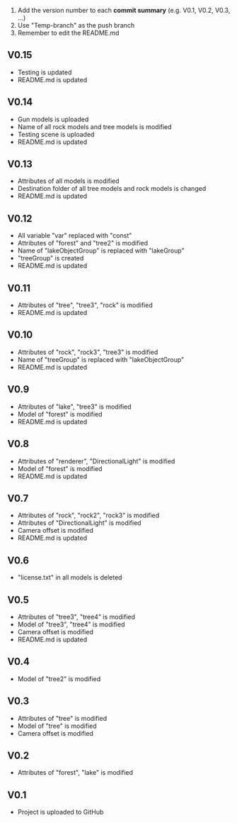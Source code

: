 1. Add the version number to each **commit summary** (e.g. V0.1, V0.2, V0.3, ...)
2. Use "Temp-branch" as the push branch
3. Remember to edit the README.md

## V0.15
- Testing is updated
- README.md is updated


## V0.14
- Gun models is uploaded
- Name of all rock models and tree models is modified
- Testing scene is uploaded
- README.md is updated


## V0.13
- Attributes of all models is modified
- Destination folder of all tree models and rock models is changed
- README.md is updated


## V0.12
- All variable "var" replaced with "const"
- Attributes of "forest" and "tree2" is modified
- Name of "lakeObjectGroup" is replaced with "lakeGroup"
- "treeGroup" is created
- README.md is updated


## V0.11
- Attributes of "tree", "tree3", "rock" is modified
- README.md is updated


## V0.10
- Attributes of "rock", "rock3", "tree3" is modified
- Name of "treeGroup" is replaced with "lakeObjectGroup"
- README.md is updated


## V0.9
- Attributes of "lake", "tree3" is modified
- Model of "forest" is modified
- README.md is updated


## V0.8
- Attributes of "renderer", "DirectionalLight" is modified
- Model of "forest" is modified
- README.md is updated


## V0.7
- Attributes of "rock", "rock2", "rock3" is modified
- Attributes of "DirectionalLight" is modified
- Camera offset is modified
- README.md is updated


## V0.6
- "license.txt" in all models is deleted


## V0.5
- Attributes of "tree3", "tree4" is modified
- Model of "tree3", "tree4" is modified
- Camera offset is modified
- README.md is updated


## V0.4
- Model of "tree2" is modified


## V0.3
- Attributes of "tree" is modified
- Model of "tree" is modified
- Camera offset is modified


## V0.2
- Attributes of "forest", "lake" is modified


## V0.1
- Project is uploaded to GitHub